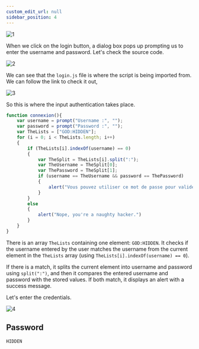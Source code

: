 ```yaml
---
custom_edit_url: null
sidebar_position: 4
---
```


![1](https://github.com/Knign/Write-ups/assets/110326359/df775231-54b2-44d9-8183-50a82c4ad03e)

When we click on the login button, a dialog box pops up prompting us to enter the username and password.
Let's check the source code.

![2](https://github.com/Knign/Write-ups/assets/110326359/c2a5e052-901c-408e-b873-32ba28082e21)

We can see that the `login.js` file is where the script is being imported from. We can follow the link to check it out,

![3](https://github.com/Knign/Write-ups/assets/110326359/c0ba44af-556b-40ba-8afc-a07a94ac6b6d)

So this is where the input authentication takes place.
```javascript
function connexion(){
    var username = prompt("Username :", "");
    var password = prompt("Password :", "");
    var TheLists = ["GOD:HIDDEN"];
    for (i = 0; i < TheLists.length; i++)
    {
        if (TheLists[i].indexOf(username) == 0)
        {
            var TheSplit = TheLists[i].split(":");
            var TheUsername = TheSplit[0];
            var ThePassword = TheSplit[1];
            if (username == TheUsername && password == ThePassword)
            {
                alert("Vous pouvez utiliser ce mot de passe pour valider ce challenge (en majuscules) / You can use this password to validate this challenge (uppercase)");
            }
        }
        else
        {
            alert("Nope, you're a naughty hacker.")
        }
    }
}
```
There is an array `TheLists` containing one element: `GOD:HIDDEN`.
It checks if the username entered by the user matches the username from the current element in the `TheLists` array (using `TheLists[i].indexOf(username) == 0`).

If there is a match, it splits the current element into username and password using `split(":")`, and then it compares the entered username and password with the stored values. If both match, it displays an alert with a success message.

Let's enter the credentials.

![4](https://github.com/Knign/Write-ups/assets/110326359/053fa216-7cfe-40ba-a1cd-8f9d08f6b8c2)

## Password
```
HIDDEN
```
